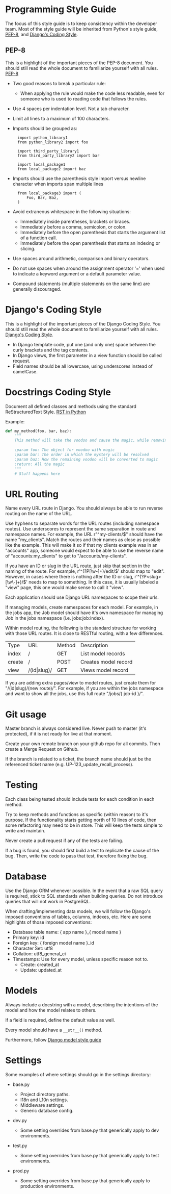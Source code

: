 # Programming Style Guide

The focus of this style guide is to keep consistency within the developer team. Most of the style guide will be inherited from Python's style guide, [PEP-8](https://www.python.org/dev/peps/pep-0008/), and [Django's Coding Style](https://docs.djangoproject.com/en/dev/internals/contributing/writing-code/coding-style/).

## PEP-8
This is a highlight of the important pieces of the PEP-8 document. You should still read the whole document to familiarize yourself with all rules. [PEP-8](https://www.python.org/dev/peps/pep-0008/)

- Two good reasons to break a particular rule:
    - When applying the rule would make the code less readable, even for
      someone who is used to reading code that follows the rules.
- Use 4 spaces per indentation level. Not a tab character.
- Limit all lines to a maximum of 100 characters.
- Imports should be grouped as:
    
        import python_library1
        from python_library2 import foo
        
        import third_party_library1
        from third_party_library2 import bar
        
        import local_package1
        from local_package2 import baz

- Imports should use the parenthesis style import versus newline character when imports span multiple lines

        from local_package3 import (
            Foo, Bar, Baz,
        )

- Avoid extraneous whitespace in the following situations:
    - Immediately inside parentheses, brackets or braces.
    - Immediately before a comma, semicolon, or colon.
    - Immediately before the open parenthesis that starts the argument list
      of a function call.
    - Immediately before the open parenthesis that starts an indexing or
      slicing.
- Use spaces around arithmetic, comparison and binary operators.
- Do not use spaces when around the assignment operator '=' when used to
  indicate a keyword argument or a default parameter value.
- Compound statements (multiple statements on the same line) are generally
  discouraged.

# Django's Coding Style
This is a highlight of the important pieces of the Django Coding Style. You should still read the whole document to familiarize yourself with all rules. [Django's Coding Style](https://docs.djangoproject.com/en/dev/internals/contributing/writing-code/coding-style/).

- In Django template code, put one (and only one) space between the curly brackets and the tag contents.
- In Django views, the first parameter in a view function should be called request.
- Field names should be all lowercase, using underscores instead of camelCase.

# Docstrings Coding Style
Document all defined classes and methods using the standard ReStructuredText Style. [RST in Python](http://thomas-cokelaer.info/tutorials/sphinx/docstring_python.html)

Example:

```python
def my_method(foo, bar, baz):
    """
    This method will take the voodoo and cause the magic, while removing the mystery.
    
    :param foo: The object for voodoo with magic
    :param bar: The order in which the mystery will be resolved
    :param baz: How the remaining voodoo will be converted to magic
    :return: All the magic
    """
    # Stuff happens here
```


# URL Routing
Name every URL route in Django. You should always be able to run reverse routing on the name of the URL.

Use hyphens to separate words for the URL routes (including namespace routes). Use underscores to represent the same separation in route and namespace names. For example, the URL r"^my-clients/$" should have the name "my_clients". Match the routes and their names as close as possible like the example. This will make it so if that my clients example was in an "accounts" app, someone
would expect to be able to use the reverse name of "accounts:my_clients" to get to "/accounts/my-clients".

If you have an ID or slug in the URL route, just skip that section in the naming of the route. For example, r'^(?P<slug>[\w\-]+)/edit/$' should map to "edit". However, in cases where there is nothing after the ID or slug, r'^(?P<slug>[\w\-]+)/$' needs to map to something. In this case, it is usually labeled a "view" page, this one would make sense to call it "view".

Each application should use Django URL namespaces to scope their urls.

If managing models, create namespaces for each model. For example, in the jobs app, the Job model should have it's own namespace for managing Job in the jobs namespace (i.e. jobs:job:index).

Within model routing, the following is the standard structure for working with those URL routes. It is close to RESTful routing, with a few differences.

<table>
    <tr>
        <td>Type</td><td>URL</td><td>Method</td><td>Description</td>
    </tr>
    <tr>
        <td>index</td><td>/</td><td>GET</td><td>List model records</td>
    </tr>
    <tr>
        <td>create</td><td>/</td><td>POST</td><td>Creates model record</td>
    </tr>
    <tr>
        <td>view</td><td>/(id|slug)/</td><td>GET</td><td>Views model record</td>
    </tr>
</table>
If you are adding extra pages/view to model routes, just create them for "/(id|slug)/(new route)/". For example, if you are within the jobs namespace and want to show all the jobs, use this full route "/jobs/{ job-id }/".

# Git usage
Master branch is always considered live. Never push to master (it's protected), if it is not ready for live at that moment.

Create your own remote branch on your github repo for all commits. Then create a Merge Request on Github.

If the branch is related to a ticket, the branch name should just be the referenced ticket name (e.g. UP-123_update_recall_process).

# Testing
Each class being tested should include tests for each condition in each method.

Try to keep methods and functions as specific (within reason) to it's purpose. If the functionality starts getting north of 10 lines of code, then some refactoring may need to be in store. This will keep the tests simple to write and maintain.

Never create a pull request if any of the tests are failing.

If a bug is found, you should first build a test to replicate the cause of the bug. Then, write the code to pass that test, therefore fixing the bug.

# Database
Use the Django ORM whenever possible.  In the event that a raw SQL query is required, stick to SQL standards when building queries. Do not introduce queries that will not work in PostgreSQL.

When drafting/implementing data models, we will follow the Django's imposed conventions of tables, columns, indexes, etc. Here are some highlights of those imposed conventions:

- Database table name: { app name }_{ model name }
- Primary key: id
- Foreign key: { foreign model name }_id
- Character Set: utf8
- Collation: utf8_general_ci
- Timestamps: Use for every model, unless specific reason not to.
    - Create: created_at
    - Update: updated_at

# Models
Always include a docstring with a model, describing the intentions of the model and how the model relates to others.

If a field is required, define the default value as well.

Every model should have a `__str__()` method.

Furthermore, follow [Django model style guide](https://docs.djangoproject.com/en/dev/internals/contributing/writing-code/coding-style/#model-style)

# Settings
Some examples of where settings should go in the settings directory:

- base.py
    - Project directory paths.
    - I18n and L10n settings.
    - Middleware settings.
    - Generic database config.

- dev.py
    - Some setting overrides from base.py that generically apply to dev environments.

- test.py
    - Some setting overrides from base.py that generically apply to test environments.

- prod.py
    - Some setting overrides from base.py that generically apply to production environments.
